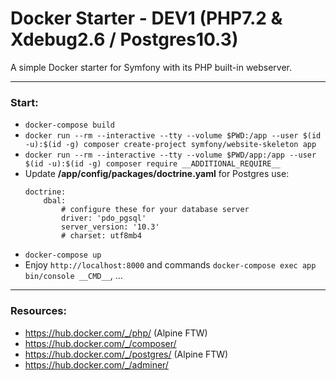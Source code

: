 # Docker Starter - DEV1 (PHP7.2 & Xdebug2.6 / Postgres10.3)

A simple Docker starter for Symfony with its PHP built-in webserver.

---

### Start:

- ```docker-compose build```
- ```docker run --rm --interactive --tty --volume $PWD:/app --user $(id -u):$(id -g) composer create-project symfony/website-skeleton app```
- ```docker run --rm --interactive --tty --volume $PWD/app:/app --user $(id -u):$(id -g) composer require __ADDITIONAL_REQUIRE__```
- Update **/app/config/packages/doctrine.yaml** for Postgres use:
    ```
    doctrine:
        dbal:
            # configure these for your database server
            driver: 'pdo_pgsql'
            server_version: '10.3'
            # charset: utf8mb4
    ```
- ```docker-compose up```
- Enjoy ```http://localhost:8000``` and commands ```docker-compose exec app bin/console __CMD__```, ...

---

### Resources:

- https://hub.docker.com/_/php/ (Alpine FTW)
- https://hub.docker.com/_/composer/
- https://hub.docker.com/_/postgres/  (Alpine FTW)
- https://hub.docker.com/_/adminer/
